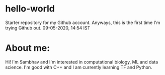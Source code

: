 # hello-world
Starter repository for my Github account.
Anyways, this is the first time I'm trying Github out.
09-05-2020, 14:54 IST

# About me: 
Hi! I'm Sambhav and I'm interested in computational biology, ML and data science.
I'm good with C++ and I am currently learning TF and Python.
